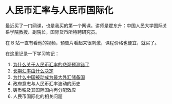 # 人民币汇率与人民币国际化

最近买了一门网课，也是我买的第一个网课。讲师是翟东升：中国人民大学国际关系学院教授、副院长，国际货币所特聘研究员。

在 B 站一直有看他的视频，预告片看起来很刺激，课程价格也便宜，就买了。

在这里记录一下学习笔记：

1. [为什么关于人民币汇率的悲观预测错了](./为什么关于人民币汇率的悲观预测错了.md)
2. [长期汇率由什么决定](./长期汇率由什么决定.md)
3. [为什么中国被动成为最大外汇储备国](./为什么中国被动成为最大外汇储备国.md)
4. 政府意志与人民币汇率波动的历史
5. 铸币税及其国际国内再分配效应
6. 人民币国际化的相关问题
